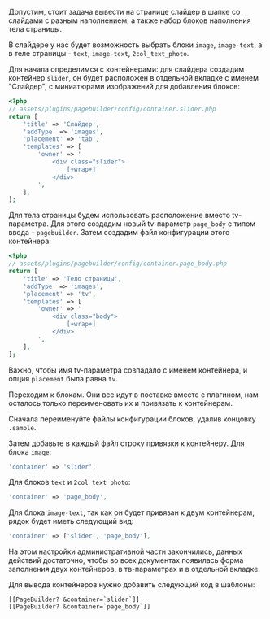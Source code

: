 Допустим, стоит задача вывести на странице слайдер в шапке со слайдами с разным наполнением, а также набор блоков наполнения тела страницы.

В слайдере у нас будет возможность выбрать блоки `image`, `image-text`, а в теле страницы - `text`, `image-text`, `2col_text_photo`.

Для начала определимся с контейнерами: для слайдера создадим контейнер `slider`, он будет расположен в отдельной вкладке с именем "Слайдер", с миниатюрами изображений для добавления блоков:

```php
<?php
// assets/plugins/pagebuilder/config/container.slider.php
return [
    'title' => 'Слайдер',
    'addType' => 'images',
    'placement' => 'tab',
    'templates' => [
        'owner' => '
            <div class="slider">
                [+wrap+]
            </div>
        ',
    ],
];
```

Для тела страницы будем использовать расположение вместо tv-параметра. Для этого создадим новый tv-параметр `page_body` с типом ввода - `pagebuilder`. Затем создадим файл конфигурации этого контейнера:

```php
<?php
// assets/plugins/pagebuilder/config/container.page_body.php
return [
    'title' => 'Тело страницы',
    'addType' => 'images',
    'placement' => 'tv',
    'templates' => [
        'owner' => '
            <div class="body">
                [+wrap+]
            </div>
        ',
    ],
];
```

Важно, чтобы имя tv-параметра совпадало с именем контейнера, и опция `placement` была равна `tv`.

Переходим к блокам. Они все идут в поставке вместе с плагином, нам осталось только переименовать их и привязать к контейнерам.

Сначала переименуйте файлы конфигурации блоков, удалив концовку `.sample`.

Затем добавьте в каждый файл строку привязки к контейнеру. Для блока `image`:
```php
'container' => 'slider',
```

Для блоков `text` и `2col_text_photo`:
```php
'container' => 'page_body',
```

Для блока `image-text`, так как он будет привязан к двум контейнерам, рядок будет иметь следующий вид:
```php
'container' => ['slider', 'page_body'],
```

На этом настройки административной части закончились, данных действий достаточно, чтобы во всех документах появилась форма заполнения двух контейнеров, в тв-параметрах и в отдельной вкладке.

Для вывода контейнеров нужно добавить следующий код в шаблоны:
```
[[PageBuilder? &container=`slider`]]
[[PageBuilder? &container=`page_body`]]
```
